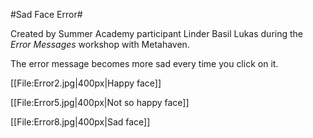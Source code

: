 #Sad Face Error#

Created by Summer Academy participant Linder Basil Lukas during the *Error Messages* workshop with Metahaven.

The error message becomes more sad every time you click on it.

[[File:Error2.jpg|400px|Happy face]]

[[File:Error5.jpg|400px|Not so happy face]]

[[File:Error8.jpg|400px|Sad face]]

